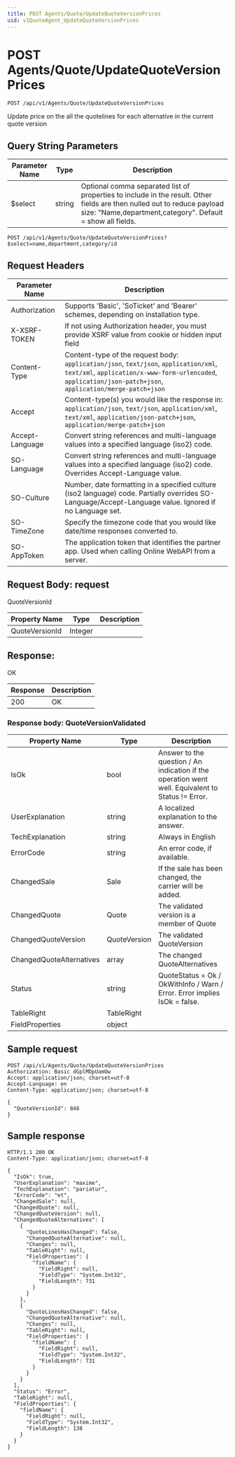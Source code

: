 ```yaml
---
title: POST Agents/Quote/UpdateQuoteVersionPrices
uid: v1QuoteAgent_UpdateQuoteVersionPrices
---
```


# POST Agents/Quote/UpdateQuoteVersionPrices

```http
POST /api/v1/Agents/Quote/UpdateQuoteVersionPrices
```

Update price on the all the quotelines for each alternative in the current quote version







## Query String Parameters

| Parameter Name | Type |  Description |
|----------------|------|--------------|
| $select | string |  Optional comma separated list of properties to include in the result. Other fields are then nulled out to reduce payload size: "Name,department,category". Default = show all fields. |

```http
POST /api/v1/Agents/Quote/UpdateQuoteVersionPrices?$select=name,department,category/id
```


## Request Headers

| Parameter Name | Description |
|----------------|-------------|
| Authorization  | Supports 'Basic', 'SoTicket' and 'Bearer' schemes, depending on installation type. |
| X-XSRF-TOKEN   | If not using Authorization header, you must provide XSRF value from cookie or hidden input field |
| Content-Type | Content-type of the request body: `application/json`, `text/json`, `application/xml`, `text/xml`, `application/x-www-form-urlencoded`, `application/json-patch+json`, `application/merge-patch+json` |
| Accept         | Content-type(s) you would like the response in: `application/json`, `text/json`, `application/xml`, `text/xml`, `application/json-patch+json`, `application/merge-patch+json` |
| Accept-Language | Convert string references and multi-language values into a specified language (iso2) code. |
| SO-Language | Convert string references and multi-language values into a specified language (iso2) code. Overrides Accept-Language value. |
| SO-Culture | Number, date formatting in a specified culture (iso2 language) code. Partially overrides SO-Language/Accept-Language value. Ignored if no Language set. |
| SO-TimeZone | Specify the timezone code that you would like date/time responses converted to. |
| SO-AppToken | The application token that identifies the partner app. Used when calling Online WebAPI from a server. |

## Request Body: request 

QuoteVersionId 

| Property Name | Type |  Description |
|----------------|------|--------------|
| QuoteVersionId | Integer |  |

## Response:

OK

| Response | Description |
|----------------|-------------|
| 200 | OK |

### Response body: QuoteVersionValidated

| Property Name | Type |  Description |
|----------------|------|--------------|
| IsOk | bool | Answer to the question / An indication if the operation went well. Equivalent to Status != Error. |
| UserExplanation | string | A localized explanation to the answer. |
| TechExplanation | string | Always in English |
| ErrorCode | string | An error code, if available. |
| ChangedSale | Sale | If the sale has been changed, the carrier will be added. |
| ChangedQuote | Quote | The validated version is a member of Quote |
| ChangedQuoteVersion | QuoteVersion | The validated QuoteVersion |
| ChangedQuoteAlternatives | array | The changed QuoteAlternatives |
| Status | string | QuoteStatus = Ok / OkWithInfo / Warn / Error. Error implies IsOk = false. |
| TableRight | TableRight |  |
| FieldProperties | object |  |

## Sample request

```http!
POST /api/v1/Agents/Quote/UpdateQuoteVersionPrices
Authorization: Basic dGplMDpUamUw
Accept: application/json; charset=utf-8
Accept-Language: en
Content-Type: application/json; charset=utf-8

{
  "QuoteVersionId": 848
}
```

## Sample response

```http_
HTTP/1.1 200 OK
Content-Type: application/json; charset=utf-8

{
  "IsOk": true,
  "UserExplanation": "maxime",
  "TechExplanation": "pariatur",
  "ErrorCode": "et",
  "ChangedSale": null,
  "ChangedQuote": null,
  "ChangedQuoteVersion": null,
  "ChangedQuoteAlternatives": [
    {
      "QuoteLinesHasChanged": false,
      "ChangedQuoteAlternative": null,
      "Changes": null,
      "TableRight": null,
      "FieldProperties": {
        "fieldName": {
          "FieldRight": null,
          "FieldType": "System.Int32",
          "FieldLength": 731
        }
      }
    },
    {
      "QuoteLinesHasChanged": false,
      "ChangedQuoteAlternative": null,
      "Changes": null,
      "TableRight": null,
      "FieldProperties": {
        "fieldName": {
          "FieldRight": null,
          "FieldType": "System.Int32",
          "FieldLength": 731
        }
      }
    }
  ],
  "Status": "Error",
  "TableRight": null,
  "FieldProperties": {
    "fieldName": {
      "FieldRight": null,
      "FieldType": "System.Int32",
      "FieldLength": 138
    }
  }
}
```